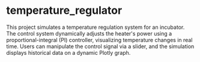 # temperature_regulator
This project simulates a temperature regulation system for an incubator. The control system dynamically adjusts the heater's power using a proportional-integral (PI) controller, visualizing temperature changes in real time. Users can manipulate the control signal via a slider, and the simulation displays historical data on a dynamic Plotly graph.
